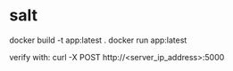 # salt

docker build -t app:latest .
docker run app:latest

verify with: 
curl -X POST http://<server_ip_address>:5000
